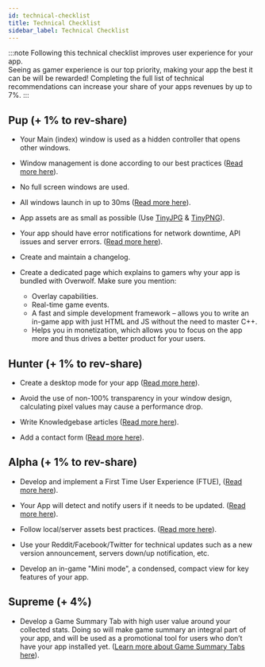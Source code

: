 ```yaml
---
id: technical-checklist
title: Technical Checklist
sidebar_label: Technical Checklist
---
```


:::note
Following this technical checklist improves user experience for your app.  
Seeing as gamer experience is our top priority, making your app the best it can be will be rewarded! Completing the full list of technical recommendations can increase your share of your apps revenues by up to 7%.
:::

## Pup (+ 1% to rev-share)

* Your Main (index) window is used as a hidden controller that opens other windows.

* Window management is done according to our best practices ([Read more here](../topics/using-overwolf-windows#general-tips-for-using-windows)).

* No full screen windows are used.

* All windows launch in up to 30ms ([Read more here](../topics/launch-time-performance)).

* App assets are as small as possible (Use [TinyJPG](https://tinyjpg.com/) & [TinyPNG](https://tinypng.com/)).

* Your app should have error notifications for network downtime, API issues and server errors. ([Read more here](../topics/user-flow-and-error-handling)).

* Create and maintain a changelog.

* Create a dedicated page which explains to gamers why your app is bundled with Overwolf. Make sure you mention:  

  * Overlay capabilities.
  * Real-time game events.
  * A fast and simple development framework – allows you to write an in-game app with just HTML and JS without the need to master C++.
  * Helps you in monetization, which allows you to focus on the app more and thus drives a better product for your users.

## Hunter (+ 1% to rev-share)

* Create a desktop mode for your app ([Read more here](../topics/app-specific-experience)).

* Avoid the use of non-100% transparency in your window design, calculating pixel values may cause a performance drop.

* Write Knowledgebase articles ([Read more here](add-a-knowledge-base-to-app)).

* Add a contact form ([Read more here](../topics/best-practices-overview)).

## Alpha (+ 1% to rev-share)

* Develop and implement a First Time User Experience (FTUE), ([Read more here](../topics/first-time-user-experience)).

* Your App will detect and notify users if it needs to be updated. ([Read more here](submit-an-app-update)).

* Follow local/server assets best practices. ([Read more here](../topics/launch-time-performance)).

* Use your Reddit/Facebook/Twitter for technical updates such as a new version announcement, servers down/up notification, etc.

* Develop an in-game "Mini mode", a condensed, compact view for key features of your app.  

## Supreme (+ 4%)

* Develop a Game Summary Tab with high user value around your collected stats. Doing so will make game summary an integral part of your app, and will be used as a promotional tool for users who don’t have your app installed yet. ([Learn more about Game Summary Tabs here](../api/overwolf-egs)).
